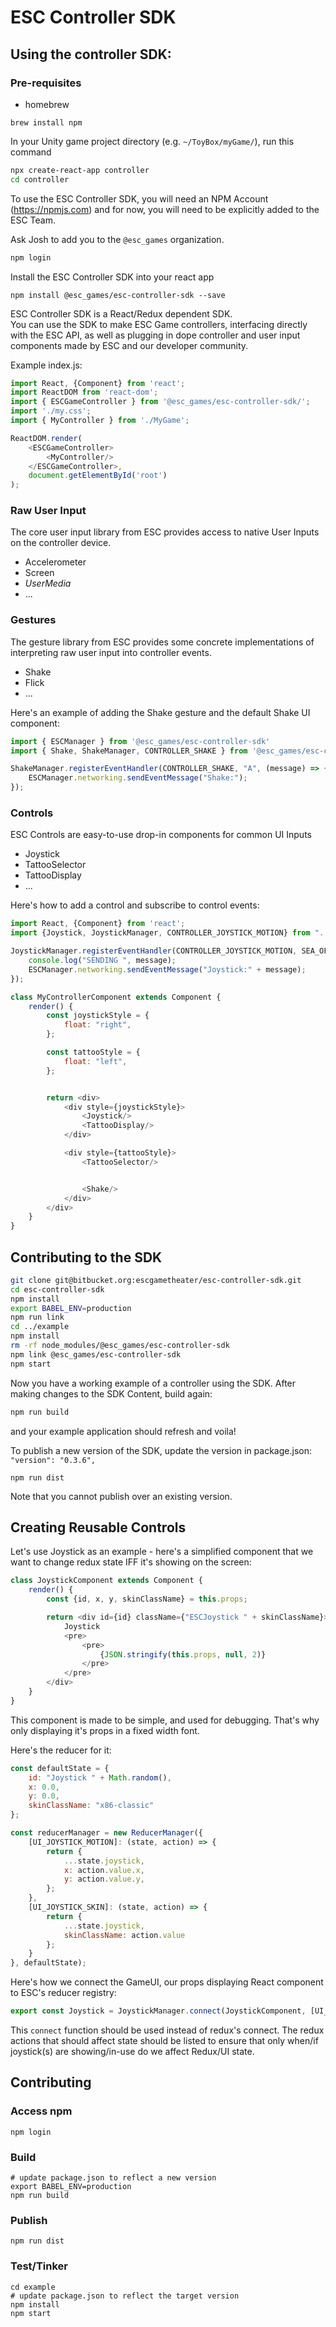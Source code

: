 # ESC Controller SDK

## Using the controller SDK:

### Pre-requisites

- homebrew
```
brew install npm
```

In your Unity game project directory (e.g. `~/ToyBox/myGame/`), run this command
```bash
npx create-react-app controller
cd controller
```

To use the ESC Controller SDK, you will need an NPM Account (https://npmjs.com) 
and for now, you will need to be explicitly added to the ESC Team.  

Ask Josh to add you to the `@esc_games` organization.
```bash
npm login
```

Install the ESC Controller SDK into your react app

```
npm install @esc_games/esc-controller-sdk --save
```

ESC Controller SDK is a React/Redux dependent SDK.  
You can use the SDK to make ESC Game controllers, 
interfacing directly with the ESC API, as well as plugging 
in dope controller and user input components made by ESC 
and our developer community.

Example index.js:
```javascript
import React, {Component} from 'react';
import ReactDOM from 'react-dom';
import { ESCGameController } from '@esc_games/esc-controller-sdk/';
import './my.css';
import { MyController } from './MyGame';

ReactDOM.render(
    <ESCGameController>
        <MyController/>
    </ESCGameController>,
    document.getElementById('root')
);
```
### Raw User Input
The core user input library from ESC provides access to native User Inputs on the controller device.
- Accelerometer
- Screen
- *UserMedia*
- ... 

### Gestures
The gesture library from ESC provides some concrete implementations of interpreting raw user input into 
controller events.
- Shake
- Flick
- ...

Here's an example of adding the Shake gesture and the default Shake UI component:
```javascript
import { ESCManager } from '@esc_games/esc-controller-sdk'
import { Shake, ShakeManager, CONTROLLER_SHAKE } from '@esc_games/esc-controller-sdk/gestures'

ShakeManager.registerEventHandler(CONTROLLER_SHAKE, "A", (message) => {
    ESCManager.networking.sendEventMessage("Shake:");
});
```

### Controls
ESC Controls are easy-to-use drop-in components for common UI Inputs
- Joystick
- TattooSelector
- TattooDisplay
- ...

Here's how to add a control and subscribe to control events:
```javascript
import React, {Component} from 'react';
import {Joystick, JoystickManager, CONTROLLER_JOYSTICK_MOTION} from "../esc/controls/joystick";

JoystickManager.registerEventHandler(CONTROLLER_JOYSTICK_MOTION, SEA_OF_FOLKS, (message) => {
    console.log("SENDING ", message);
    ESCManager.networking.sendEventMessage("Joystick:" + message);
});

class MyControllerComponent extends Component {
    render() {
        const joystickStyle = {
            float: "right",
        };

        const tattooStyle = {
            float: "left",
        };


        return <div>
            <div style={joystickStyle}>
                <Joystick/>
                <TattooDisplay/>
            </div>

            <div style={tattooStyle}>
                <TattooSelector/>


                <Shake/>
            </div>
        </div>
    }
}

```

## Contributing to the SDK
```bash
git clone git@bitbucket.org:escgametheater/esc-controller-sdk.git
cd esc-controller-sdk
npm install
export BABEL_ENV=production
npm run link
cd ../example
npm install
rm -rf node_modules/@esc_games/esc-controller-sdk
npm link @esc_games/esc-controller-sdk
npm start
```

Now you have a working example of a controller using the SDK.
After making changes to the SDK Content, build again:
```bash
npm run build
```

and your example application should refresh and voila!

To publish a new version of the SDK, update the version in package.json:
`"version": "0.3.6",`
```
npm run dist
```
Note that you cannot publish over an existing version.

## Creating Reusable Controls

Let's use Joystick as an example - here's a simplified component 
that we want to change redux state IFF it's showing 
on the screen:
```javascript
class JoystickComponent extends Component {
    render() {
        const {id, x, y, skinClassName} = this.props;

        return <div id={id} className={"ESCJoystick " + skinClassName}>
            Joystick
            <pre>
                <pre>
                    {JSON.stringify(this.props, null, 2)}
                </pre>
            </pre>
        </div>
    }
}
```

This component is made to be simple, and used for debugging.  That's why only displaying it's props in a fixed width font.

Here's the reducer for it:
```javascript
const defaultState = {
    id: "Joystick " + Math.random(),
    x: 0.0,
    y: 0.0,
    skinClassName: "x86-classic"
};

const reducerManager = new ReducerManager({
    [UI_JOYSTICK_MOTION]: (state, action) => {
        return {
            ...state.joystick,
            x: action.value.x,
            y: action.value.y,
        };
    },
    [UI_JOYSTICK_SKIN]: (state, action) => {
        return {
            ...state.joystick,
            skinClassName: action.value
        };
    }
}, defaultState);

```

Here's how we connect the  GameUI, our props displaying 
React component to ESC's reducer registry:
```javascript
export const Joystick = JoystickManager.connect(JoystickComponent, [UI_JOYSTICK_MOTION, UI_JOYSTICK_SKIN]);
```

This `connect` function should be used instead of redux's 
connect.  The redux actions that should affect state should 
be listed to ensure that only when/if joystick(s) are 
showing/in-use do we affect Redux/UI state.


## Contributing
### Access npm
```
npm login
```

### Build
```
# update package.json to reflect a new version
export BABEL_ENV=production
npm run build

``` 
### Publish
```
npm run dist
``` 

### Test/Tinker
```
cd example
# update package.json to reflect the target version
npm install
npm start
```
